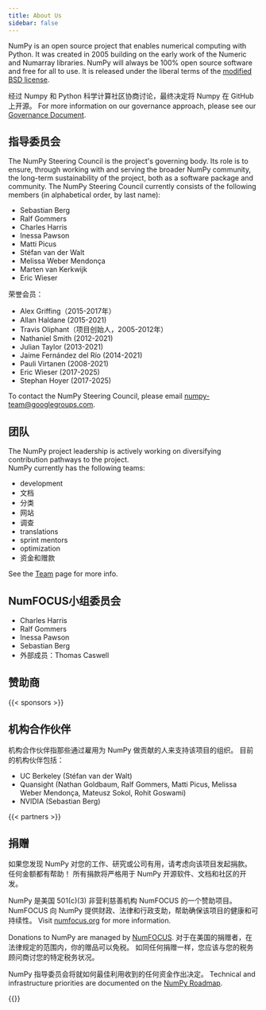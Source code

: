 ```yaml
---
title: About Us
sidebar: false
---
```


NumPy is an open source project that enables numerical computing with Python. It was created in 2005 building on the early work of the Numeric and Numarray libraries. NumPy will always be 100% open source software and free for all to use. It is released under the liberal terms of the [modified BSD license](https://github.com/numpy/numpy/blob/main/LICENSE.txt).

经过 Numpy 和 Python 科学计算社区协商讨论，最终决定将 Numpy 在 GitHub 上开源。 For more information on our governance approach, please see our [Governance Document](https://www.numpy.org/devdocs/dev/governance/index.html).

## 指导委员会

The NumPy Steering Council is the project's governing body. Its role is to ensure, through working with and serving the broader NumPy community, the long-term sustainability of the project, both as a software package and community. The NumPy Steering Council currently consists of the following members (in alphabetical order, by last name):

- Sebastian Berg
- Ralf Gommers
- Charles Harris
- Inessa Pawson
- Matti Picus
- Stéfan van der Walt
- Melissa Weber Mendonça
- Marten van Kerkwijk
- Eric Wieser

荣誉会员：

- Alex Griffing（2015-2017年）
- Allan Haldane (2015-2021)
- Travis Oliphant（项目创始人，2005-2012年）
- Nathaniel Smith (2012-2021)
- Julian Taylor (2013-2021)
- Jaime Fernández del Río (2014-2021)
- Pauli Virtanen (2008-2021)
- Eric Wieser (2017-2025)
- Stephan Hoyer (2017-2025)

To contact the NumPy Steering Council, please email numpy-team@googlegroups.com.

## 团队

The NumPy project leadership is actively working on diversifying contribution pathways to the project.<br>
NumPy currently has the following teams:

- development
- 文档
- 分类
- 网站
- 调查
- translations
- sprint mentors
- optimization
- 资金和赠款

See the [Team](/teams) page for more info.

## NumFOCUS小组委员会

- Charles Harris
- Ralf Gommers
- Inessa Pawson
- Sebastian Berg
- 外部成员：Thomas Caswell

## 赞助商

{{< sponsors >}}

## 机构合作伙伴

机构合作伙伴指那些通过雇用为 NumPy 做贡献的人来支持该项目的组织。 目前的机构伙伴包括：

- UC Berkeley (Stéfan van der Walt)
- Quansight (Nathan Goldbaum, Ralf Gommers, Matti Picus, Melissa Weber Mendonça, Mateusz Sokol, Rohit Goswami)
- NVIDIA (Sebastian Berg)

{{< partners >}}

## 捐赠

如果您发现 NumPy 对您的工作、研究或公司有用，请考虑向该项目发起捐款。 任何金额都有帮助！ 所有捐款将严格用于 NumPy 开源软件、文档和社区的开发。

NumPy 是美国 501(c)(3) 非营利慈善机构 NumFOCUS 的一个赞助项目。 NumFOCUS 向 NumPy 提供财政、法律和行政支助，帮助确保该项目的健康和可持续性。 Visit [numfocus.org](https://numfocus.org) for more information.

Donations to NumPy are managed by [NumFOCUS](https://numfocus.org). 对于在美国的捐赠者，在法律规定的范围内，你的赠品可以免税。 如同任何捐赠一样，您应该与您的税务顾问商讨您的特定税务状况。

NumPy 指导委员会将就如何最佳利用收到的任何资金作出决定。 Technical and infrastructure priorities are documented on the [NumPy Roadmap](https://www.numpy.org/neps/index.html#roadmap).

{{<opencollective>}}

